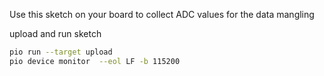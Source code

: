 Use this sketch on your board to collect ADC values for the data mangling

upload and run sketch

```bash
pio run --target upload
pio device monitor  --eol LF -b 115200
```
